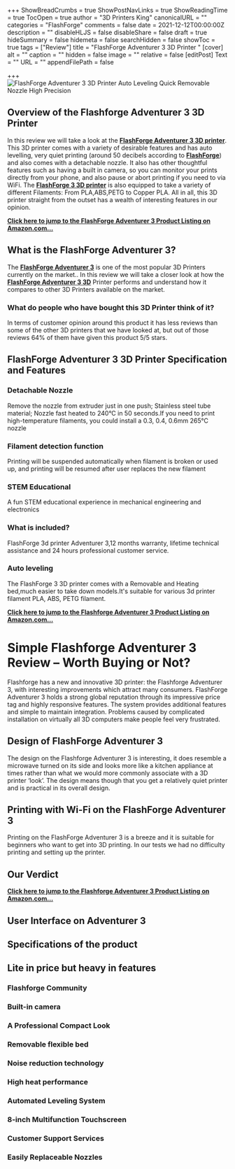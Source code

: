 +++
ShowBreadCrumbs = true
ShowPostNavLinks = true
ShowReadingTime = true
TocOpen = true
author = "3D Printers King"
canonicalURL = ""
categories = "FlashForge"
comments = false
date = 2021-12-12T00:00:00Z
description = ""
disableHLJS = false
disableShare = false
draft = true
hideSummary = false
hidemeta = false
searchHidden = false
showToc = true
tags = ["Review"]
title = "FlashForge Adventurer 3 3D Printer "
[cover]
alt = ""
caption = ""
hidden = false
image = ""
relative = false
[editPost]
Text = ""
URL = ""
appendFilePath = false

+++
![FlashForge Adventurer 3 3D Printer Auto Leveling Quick Removable Nozzle High Precision](https://images-na.ssl-images-amazon.com/images/I/616t5icIdJS._AC_UL604_SR604,400_.jpg)

## **Overview of the Flashforge Adventurer 3 3D Printer**

In this review we will take a look at the [**FlashForge Adventurer 3 3D printer**](#).  This 3D printer comes with a variety of desirable features and has auto levelling, very quiet printing (around 50 decibels according to [**FlashForge**](#)) and also comes with a detachable nozzle.  It also has other thoughtful features such as having a built in camera, so you can monitor your prints directly from your phone, and also pause or abort printing if you need to via WiFi.  The [**FlashForge 3 3D printer**](#) is also equipped to take a variety of different Filaments: From PLA,ABS,PETG to Copper PLA.  All in all, this 3D printer straight from the outset has a wealth of interesting features in our opinion.

[**Click here to jump to the FlashForge Adventurer 3 Product  Listing on Amazon.com…**](#)

## What is the FlashForge Adventurer 3?

The [**FlashForge Adventurer 3**](#) is one of the most popular 3D Printers currently on the market.. In this review we will take a closer look at how the [**FlashForge Adventurer 3 3D**](#) Printer performs and understand how it compares to other 3D Printers available on the market.

### What do people who have bought this 3D Printer think of it?

In terms of customer opinion around this product it has less reviews than some of the other 3D printers that we have looked at, but out of those reviews 64% of them have given this product 5/5 stars.

## FlashForge Adventurer 3 3D Printer Specification and Features

### **Detachable Nozzle**

Remove the nozzle from extruder just in one push; Stainless steel tube material; Nozzle fast heated to 240°C in 50 seconds.If you need to print high-temperature filaments, you could install a 0.3, 0.4, 0.6mm 265℃ nozzle

### **Filament detection function**

Printing will be suspended automatically when filament is broken or used up, and printing will be resumed after user replaces the new filament

### **STEM Educational**

A fun STEM educational experience in mechanical engineering and electronics

### **What is included?**

FlashForge 3d printer Adventurer 3,12 months warranty, lifetime technical assistance and 24 hours professional customer service.

### **Auto leveling**

The FlashForge 3 3D printer comes with a Removable and Heating bed,much easier to take down models.It's suitable for various 3d printer filament PLA, ABS, PETG filament.

[**Click here to jump to the Flashforge Adventurer 3 Product  Listing on Amazon.com…**](#)

# Simple Flashforge Adventurer 3 Review – Worth Buying or Not?

Flashforge has a new and innovative 3D printer: the Flashforge Adventurer 3, with interesting improvements which attract many consumers. FlashForge Adventurer 3 holds a strong global reputation through its impressive price tag and highly responsive features. The system provides additional features and simple to maintain integration. Problems caused by complicated installation on virtually all 3D computers make people feel very frustrated.

## Design of FlashForge Adventurer 3

The design on the Flashforge Adventurer 3 is interesting, it does resemble a microwave turned on its side and looks more like a kitchen appliance at times rather than what we would more commonly associate with a 3D printer ‘look’.  The design means though that you get a relatively quiet printer and is practical in its overall design.

## Printing with Wi-Fi on the FlashForge Adventurer 3

Printing on the FlashForge Adventurer 3 is a breeze and it is suitable for beginners who want to get into 3D printing.  In our tests we had no difficulty printing and setting up the printer.

## **Our Verdict**

[**Click here to jump to the Flashforge Adventurer 3 Product  Listing on Amazon.com…**](#)

## User Interface on  Adventurer 3

## 

## Specifications of the product

## Lite in price but heavy in features

### Flashforge Community

### Built-in camera

### A Professional Compact Look

### Removable flexible bed

### Noise reduction technology

### High heat performance

### Automated Leveling System

### 8-inch Multifunction Touchscreen

### Customer Support Services

### Easily Replaceable Nozzles

### 